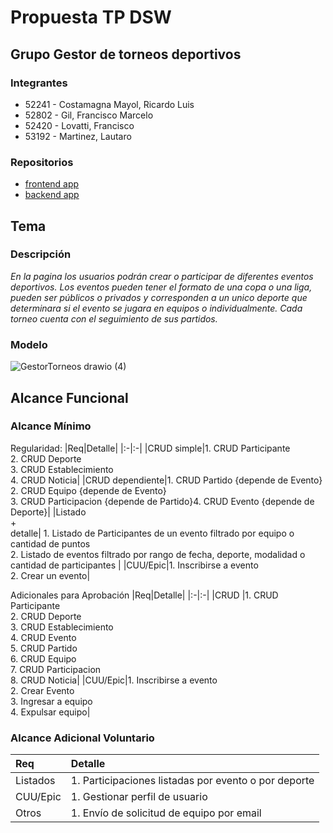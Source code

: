 # Propuesta TP DSW

## Grupo Gestor de torneos deportivos
### Integrantes
* 52241 - Costamagna Mayol, Ricardo Luis
* 52802 - Gil, Francisco Marcelo
* 52420 - Lovatti, Francisco
* 53192 - Martinez, Lautaro

### Repositorios
* [frontend app]()
* [backend app]()

## Tema
### Descripción
*En la pagina los usuarios podrán crear o participar de diferentes eventos deportivos. Los eventos pueden tener el formato de una copa o una liga, pueden ser públicos o privados y corresponden a un unico deporte que determinara si el evento se jugara en equipos o individualmente. Cada torneo cuenta con el seguimiento de sus partidos.*

### Modelo

![GestorTorneos drawio (4)](https://github.com/user-attachments/assets/7d71ddc7-bd14-4e00-8044-dd3d7a969baf)

## Alcance Funcional 

### Alcance Mínimo

Regularidad:
|Req|Detalle|
|:-|:-|
|CRUD simple|1. CRUD Participante<br>2. CRUD Deporte<br>3. CRUD Establecimiento<br>4. CRUD Noticia|
|CRUD dependiente|1. CRUD Partido {depende de Evento} <br>2. CRUD Equipo {depende de Evento} <br>3. CRUD Participacion {depende de Partido}4. CRUD Evento {depende de Deporte}|
|Listado<br>+<br>detalle| 1. Listado de Participantes de un evento filtrado por equipo o cantidad de puntos <br> 2. Listado de eventos filtrado por rango de fecha, deporte, modalidad o cantidad de participantes |
|CUU/Epic|1. Inscribirse a evento <br>2. Crear un evento|


Adicionales para Aprobación
|Req|Detalle|
|:-|:-|
|CRUD |1. CRUD Participante<br>2. CRUD Deporte<br>3. CRUD Establecimiento<br>4. CRUD Evento<br>5. CRUD Partido<br>6. CRUD Equipo<br>7. CRUD Participacion<br>8. CRUD Noticia|
|CUU/Epic|1. Inscribirse a evento<br>2. Crear Evento<br>3. Ingresar a equipo <br>4. Expulsar equipo|


### Alcance Adicional Voluntario

|Req|Detalle|
|:-|:-|
|Listados |1. Participaciones listadas por evento o por deporte|
|CUU/Epic|1. Gestionar perfil de usuario|
|Otros|1. Envío de solicitud de equipo por email|

